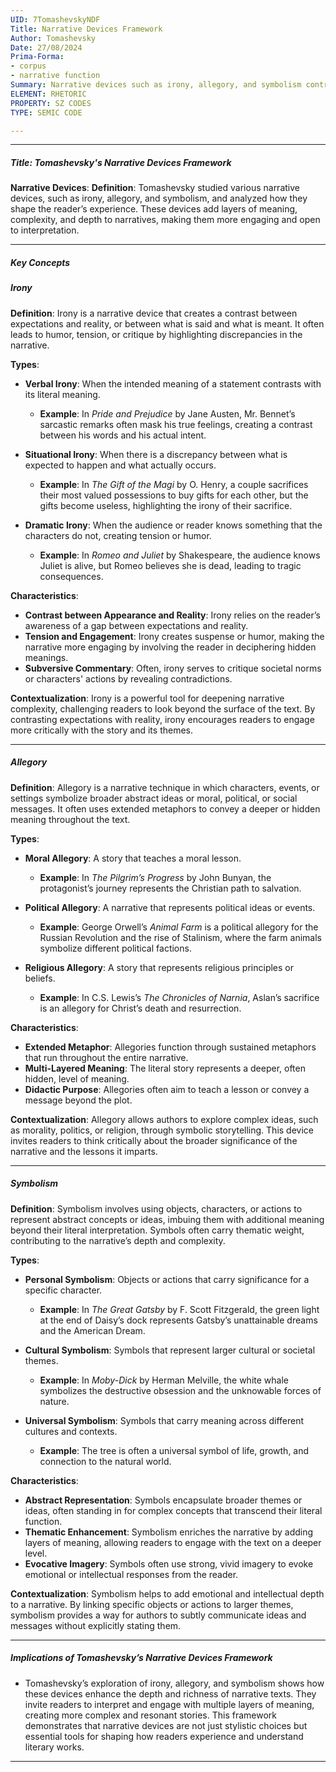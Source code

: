 ```yaml
---
UID: 7TomashevskyNDF
Title: Narrative Devices Framework
Author: Tomashevsky
Date: 27/08/2024
Prima-Forma:
- corpus
- narrative function
Summary: Narrative devices such as irony, allegory, and symbolism contribute to shaping the reader's experience.
ELEMENT: RHETORIC
PROPERTY: SZ CODES
TYPE: SEMIC CODE

---
```

---

##### Title: **Tomashevsky's Narrative Devices Framework**

**Narrative Devices**:
   **Definition**: Tomashevsky studied various narrative devices, such as irony, allegory, and symbolism, and analyzed how they shape the reader’s experience. These devices add layers of meaning, complexity, and depth to narratives, making them more engaging and open to interpretation.

---

##### Key Concepts

##### Irony

**Definition**:
   Irony is a narrative device that creates a contrast between expectations and reality, or between what is said and what is meant. It often leads to humor, tension, or critique by highlighting discrepancies in the narrative.

**Types**:
   - **Verbal Irony**: When the intended meaning of a statement contrasts with its literal meaning.
     - **Example**: In *Pride and Prejudice* by Jane Austen, Mr. Bennet’s sarcastic remarks often mask his true feelings, creating a contrast between his words and his actual intent.
  
   - **Situational Irony**: When there is a discrepancy between what is expected to happen and what actually occurs.
     - **Example**: In *The Gift of the Magi* by O. Henry, a couple sacrifices their most valued possessions to buy gifts for each other, but the gifts become useless, highlighting the irony of their sacrifice.
  
   - **Dramatic Irony**: When the audience or reader knows something that the characters do not, creating tension or humor.
     - **Example**: In *Romeo and Juliet* by Shakespeare, the audience knows Juliet is alive, but Romeo believes she is dead, leading to tragic consequences.

**Characteristics**:
   - **Contrast between Appearance and Reality**: Irony relies on the reader’s awareness of a gap between expectations and reality.
   - **Tension and Engagement**: Irony creates suspense or humor, making the narrative more engaging by involving the reader in deciphering hidden meanings.
   - **Subversive Commentary**: Often, irony serves to critique societal norms or characters' actions by revealing contradictions.

**Contextualization**:
   Irony is a powerful tool for deepening narrative complexity, challenging readers to look beyond the surface of the text. By contrasting expectations with reality, irony encourages readers to engage more critically with the story and its themes.

---

##### Allegory

**Definition**:
   Allegory is a narrative technique in which characters, events, or settings symbolize broader abstract ideas or moral, political, or social messages. It often uses extended metaphors to convey a deeper or hidden meaning throughout the text.

**Types**:
   - **Moral Allegory**: A story that teaches a moral lesson.
     - **Example**: In *The Pilgrim’s Progress* by John Bunyan, the protagonist’s journey represents the Christian path to salvation.

   - **Political Allegory**: A narrative that represents political ideas or events.
     - **Example**: George Orwell’s *Animal Farm* is a political allegory for the Russian Revolution and the rise of Stalinism, where the farm animals symbolize different political factions.

   - **Religious Allegory**: A story that represents religious principles or beliefs.
     - **Example**: In C.S. Lewis’s *The Chronicles of Narnia*, Aslan’s sacrifice is an allegory for Christ’s death and resurrection.

**Characteristics**:
   - **Extended Metaphor**: Allegories function through sustained metaphors that run throughout the entire narrative.
   - **Multi-Layered Meaning**: The literal story represents a deeper, often hidden, level of meaning.
   - **Didactic Purpose**: Allegories often aim to teach a lesson or convey a message beyond the plot.

**Contextualization**:
   Allegory allows authors to explore complex ideas, such as morality, politics, or religion, through symbolic storytelling. This device invites readers to think critically about the broader significance of the narrative and the lessons it imparts.

---

##### Symbolism

**Definition**:
   Symbolism involves using objects, characters, or actions to represent abstract concepts or ideas, imbuing them with additional meaning beyond their literal interpretation. Symbols often carry thematic weight, contributing to the narrative’s depth and complexity.

**Types**:
   - **Personal Symbolism**: Objects or actions that carry significance for a specific character.
     - **Example**: In *The Great Gatsby* by F. Scott Fitzgerald, the green light at the end of Daisy’s dock represents Gatsby’s unattainable dreams and the American Dream.

   - **Cultural Symbolism**: Symbols that represent larger cultural or societal themes.
     - **Example**: In *Moby-Dick* by Herman Melville, the white whale symbolizes the destructive obsession and the unknowable forces of nature.

   - **Universal Symbolism**: Symbols that carry meaning across different cultures and contexts.
     - **Example**: The tree is often a universal symbol of life, growth, and connection to the natural world.

**Characteristics**:
   - **Abstract Representation**: Symbols encapsulate broader themes or ideas, often standing in for complex concepts that transcend their literal function.
   - **Thematic Enhancement**: Symbolism enriches the narrative by adding layers of meaning, allowing readers to engage with the text on a deeper level.
   - **Evocative Imagery**: Symbols often use strong, vivid imagery to evoke emotional or intellectual responses from the reader.

**Contextualization**:
   Symbolism helps to add emotional and intellectual depth to a narrative. By linking specific objects or actions to larger themes, symbolism provides a way for authors to subtly communicate ideas and messages without explicitly stating them.

---

##### Implications of Tomashevsky’s Narrative Devices Framework

- Tomashevsky’s exploration of irony, allegory, and symbolism shows how these devices enhance the depth and richness of narrative texts. They invite readers to interpret and engage with multiple layers of meaning, creating more complex and resonant stories. This framework demonstrates that narrative devices are not just stylistic choices but essential tools for shaping how readers experience and understand literary works.

---

